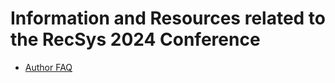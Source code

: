 # Information and Resources related to the RecSys 2024 Conference

- [Author FAQ](https://github.com/ACMRecSys/recsys24/blob/main/author-faq.md)
